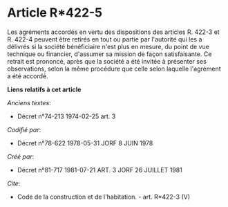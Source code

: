 # Article R*422-5

Les agréments accordés en vertu des dispositions des articles R. 422-3 et R. 422-4 peuvent être retirés en tout ou partie par
l'autorité qui les a délivrés si la société bénéficiaire n'est plus en mesure, du point de vue technique ou financier,
d'assumer sa mission de façon satisfaisante. Ce retrait est prononcé, après que la société a été invitée à présenter ses
observations, selon la même procédure que celle selon laquelle l'agrément a été accordé.

**Liens relatifs à cet article**

_Anciens textes_:

  - Décret n°74-213 1974-02-25 art. 3

_Codifié par_:

  - Décret n°78-622 1978-05-31 JORF 8 JUIN 1978

_Créé par_:

  - Décret n°81-717 1981-07-21 ART. 3 JORF 26 JUILLET 1981

_Cite_:

  - Code de la construction et de l'habitation. - art. R*422-3 (V)
